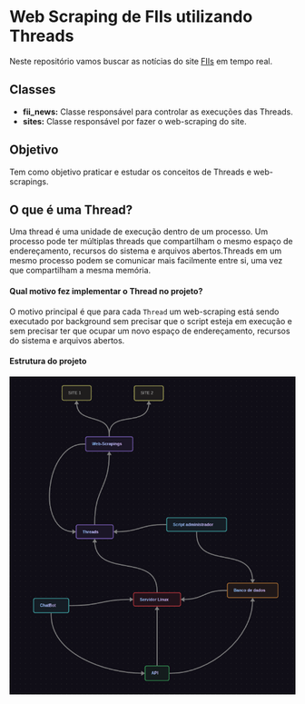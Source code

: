 # Web Scraping de FIIs utilizando Threads

Neste repositório vamos buscar as notícias do site [FIIs](https://www.fiis.com.br/) em tempo real.


## Classes

- **fii_news:** Classe responsável para controlar as execuções das Threads. 
- **sites:** Classe responsável por fazer o web-scraping do site.

## Objetivo
Tem como objetivo praticar e estudar os conceitos de Threads e web-scrapings.

## O que é uma Thread?

Uma thread é uma unidade de execução dentro de um processo. Um processo pode ter múltiplas threads que compartilham o mesmo espaço de endereçamento, recursos do sistema e arquivos abertos.Threads em um mesmo processo podem se comunicar mais facilmente entre si, uma vez que compartilham a mesma memória.

#### Qual motivo fez implementar o Thread no projeto?
O motivo principal é que para cada `Thread` um web-scraping está sendo executado por background sem precisar que o script esteja em execução e sem precisar ter que ocupar um novo espaço de endereçamento, recursos do sistema e arquivos abertos.

#### Estrutura do projeto
![Estrutura](https://github.com/kanyesteves/web-scrapingss/blob/main/FII/estrutura.png)
